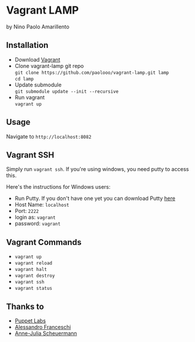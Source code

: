 Vagrant LAMP
============
by Nino Paolo Amarillento


Installation
------------
- Download [Vagrant](http://downloads.vagrantup.com/)
- Clone vagrant-lamp git repo   
  `git clone https://github.com/paolooo/vagrant-lamp.git lamp`  
  `cd lamp`
- Update submodule    
   `git submodule update --init --recursive`
- Run vagrant   
   `vagrant up`


Usage
-----
Navigate to `http://localhost:8082`


Vagrant SSH 
-----------
Simply run `vagrant ssh`. If you're using windows, you need putty to access this.

Here's the instructions for Windows users:

* Run Putty. If you don't have one yet you can download Putty [here](http://www.chiark.greenend.org.uk/~sgtatham/putty/download.html)
* Host Name: `localhost`
* Port: `2222`
* login as: `vagrant`
* password: `vagrant`


Vagrant Commands
----------------
* `vagrant up`
* `vagrant reload`
* `vagrant halt`
* `vagrant destroy`
* `vagrant ssh`
* `vagrant status`


Thanks to
---------
* [Puppet Labs](https://github.com/puppetlabs/)
* [Alessandro Franceschi](https://github.com/example42)
* [Anne-Julia Scheuermann](https://github.com/dazz)
